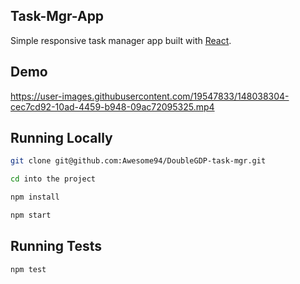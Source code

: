 ## Task-Mgr-App

Simple responsive task manager app built with [React](https://reactjs.org/).

## Demo

https://user-images.githubusercontent.com/19547833/148038304-cec7cd92-10ad-4459-b948-09ac72095325.mp4

## Running Locally

```sh
git clone git@github.com:Awesome94/DoubleGDP-task-mgr.git
```

```sh
cd into the project
```

```sh
npm install
```

```sh
npm start
```

## Running Tests

```sh
npm test
```
